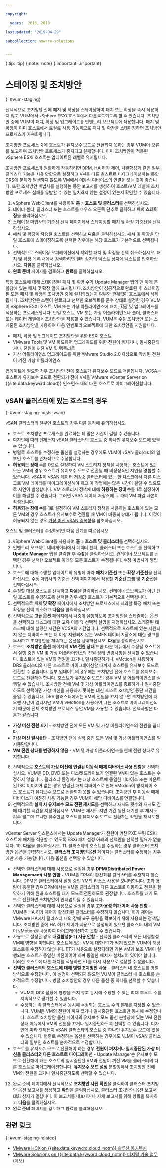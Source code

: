```yaml
---

copyright:

  years:  2016, 2019

lastupdated: "2019-04-29"

subcollection: vmware-solutions


---
```


{:tip: .tip}
{:note: .note}
{:important: .important}

# 스테이징 및 조치방안
{: #vum-staging}

선택적으로 조치방안 전에 패치 및 확장을 스테이징하여 패치 또는 확장을 즉시 적용하지 않고 VUM에서 vSphere ESXi 호스트에서 다운로드되도록 할 수 있습니다. 조치방안 중에 VUM이 패치, 확장 및 업그레이드를 인벤토리 오브젝트에 적용합니다. 패치 및 확장이 이미 호스트에서 로컬로 사용 가능하므로 패치 및 확장을 스테이징하면 조치방안 프로세스가 가속화됩니다.

조치방안 프로세스 중에 호스트가 유지보수 모드로 전환되지 못하는 경우 VUM이 오류를 보고하며 조치방안 프로세스가 중지되고 실패합니다. 이미 조치방안이 적용된 vSphere ESXi 호스트는 업데이트된 레벨로 유지됩니다.

조치방안 프로세스가 원활하게 작동하려면 DPM, HA 허가 제어, 내결함성과 같은 일부 클러스터 기능을 사용 안함으로 설정하고 VM을 다른 호스트로 마이그레이션하는 동안 DRS에 문제가 발생하지 않도록 VM에서 이동식 디바이스의 연결을 끊는 것이 좋습니다.
또한 조치방안 마법사를 실행하는 동안 보고서를 생성하여 호스트/VM 레벨에 조치방안 프로세스 실패를 유발할 수 있는 일치하지 않는 설정이 있는지 확인할 수 있습니다.

1. vSphere Web Client를 사용하여 **홈** > **호스트 및 클러스터**를 선택하십시오.
2. 데이터 센터, 클러스터 또는 호스트를 마우스 오른쪽 단추로 클릭하고 **패치 스테이징**을 클릭하십시오.
3. 스테이징 마법사의 기준선 선택 페이지에서 스테이징할 패치 및 확장 기준선을 선택하십시오.
4. 패치 및 확장이 적용될 호스트를 선택하고 **다음**을 클릭하십시오. 패치 및 확장을 단일 호스트에 스테이징하도록 선택한 경우에는 해당 호스트가 기본적으로 선택됩니다.
5. 선택적으로 스테이징 오퍼레이션에서 제외할 패치 및 확장을 선택 취소하십시오. 패치 및 확장 목록 내에서 검색하려면 필터 상자의 텍스트 상자에 텍스트를 입력하십시오. **다음**을 클릭하십시오.
6. **완료 준비** 페이지를 검토하고 **완료**를 클릭하십시오.

특정 호스트에 대해 스테이징된 패치 및 확장 수가 Update Manager 탭의 맨 아래 분할창에 있는 패치 및 확장 열에 표시됩니다. 조치방안이 성공적으로 완료된 후 스테이징된 모든 패치 및 확장은 조치방안 중에 설치되었는지 여부와 관계없이 호스트에서 삭제됩니다.
조치방안은 스캔이 완료되고 선택한 오브젝트를 준수 상태로 설정한 경우 VUM이 vSphere ESXi 호스트, VM 또는 가상 어플라이언스에 패치, 확장 및 업그레이드를 적용하는 프로세스입니다. 단일 호스트, VM 또는 가상 어플라이언스나 폴더, 클러스터 또는 데이터 레벨에서 조치방안을 적용할 수 있습니다. VUM은 수동 조치방안 또는 스케줄된 조치방안을 사용하여 다음 인벤토리 오브젝트에 대한 조치방안을 지원합니다.
* 패치, 확장 및 업그레이드 조치방안을 위한 ESXi 호스트
* VMware Tools 및 VM 하드웨어 업그레이드를 위한 전원이 켜지거나, 일시중단되거나, 전원이 꺼진 VM 및 템플리트
* 가상 어플라이언스 업그레이드를 위한 VMware Studio 2.0 이상으로 작성된 전원이 켜진 가상 어플라이언스

업데이트에 필요한 경우 조치방안 전에 호스트가 유지보수 모드로 전환됩니다. VCSA는 호스트가 유지보수 모드로 전환되기 전에 VM을 VMware vCenter Server on {{site.data.keyword.cloud}} 인스턴스 내의 다른 호스트로 마이그레이션합니다.

## vSAN 클러스터에 있는 호스트의 경우
{: #vum-staging-hosts-vsan}

vSAN 클러스터의 일부인 호스트의 경우 다음 동작에 유의하십시오.
* 호스트 조치방안 프로세스를 완료하는 데 많은 시간이 걸릴 수 있습니다.
* 디자인에 따라 언제든지 vSAN 클러스터의 호스트 중 하나만 유지보수 모드에 있을 수 있습니다.
* 병렬로 호스트를 수정하는 옵션을 설정하는 경우에도 VLM이 vSAN 클러스터의 일부인 호스트를 순차적으로 수정합니다.
* **허용되는 장애 수**를 0으로 설정하여 VM 스토리지 정책을 사용하는 호스트에 있는 모든 VM의 경우 호스트가 유지보수 모드로 전환될 때 비정상적인 지연을 경험할 수 있습니다. vSAN이 vSAN 데이터 저장소 클러스터에 있는 한 디스크에서 다른 디스크로 VM 데이터를 마이그레이션해야 하고 이 작업에는 많은 시간이 걸릴 수 있으므로 지연이 발생합니다. VM 스토리지 정책에 대해 **허용하는 장애 수**를 1로 설정하여 이를 해결할 수 있습니다. 그러면 vSAN 데이터 저장소에 두 개의 VM 파일 사본이 작성됩니다.
* **허용되는 장애 수**를 1로 설정하여 VM 스토리지 정책을 사용하는 호스트에 있는 모든 VM의 경우 호스트가 유지보수로 전환될 때 VM이 비중복 상태가 됩니다. 이것이 허용되지 않는 경우 [가상 머신 vSAN 중복성](/docs/services/vmwaresolutions/archiref/vum?topic=vmware-solutions-vum-vsan-redundancy)을 참조하십시오.

호스트 및 클러스터를 수정하려면 다음 단계를 따르십시오.
1. vSphere Web Client를 사용하여 **홈** > **호스트 및 클러스터**를 선택하십시오.
2. 인벤토리 오브젝트 네비게이터에서 데이터 센터, 클러스터 또는 호스트를 선택하고 **Update Manager** 탭을 클릭한 후 **수정**을 클릭하십시오. 컨테이너 오브젝트를 선택한 경우 선택한 오브젝트 아래의 모든 호스트가 수정됩니다. 수정 마법사가 열립니다.
3. 호스트에 대해 수행할 업데이트의 유형에 따라 **패치 기준선** 또는 **확장 기준선**을 선택하십시오. 수정 마법사의 기준선 선택 페이지에서 적용할 **기준선 그룹** 및 **기준선**을 선택하십시오.
4. 수정할 대상 호스트를 선택하고 **다음**을 클릭하십시오. 컨테이너 오브젝트가 아닌 단일 호스트를 수정하도록 선택한 경우 해당 호스트가 기본적으로 선택됩니다.
5. 선택적으로 **패치 및 확장** 페이지에서 조치방안 프로세스에서 제외할 특정 패치 또는 확장을 선택 취소하고 **다음**을 클릭하십시오.
6. 선택적으로 **고급 옵션** 페이지에서 나중에 실행하도록 조치방안을 스케줄하는 옵션을 선택하고 태스크에 대한 고유 이름 및 선택적 설명을 지정하십시오. 스케줄된 태스크에 대해 설정한 시간은 VCSA의 시간입니다. 선택적으로 호스트에 있는 지원되지 않는 디바이스 또는 더 이상 지원되지 않는 VMFS 데이터 저장소에 대한 경고를 무시하고 조치방안을 계속하는 옵션을 선택하십시오. **다음**을 클릭하십시오.
7. 호스트 **조치방안 옵션** 페이지의 **VM 전원 상태** 드롭 다운 메뉴에서 수정될 호스트에서 실행 중인 VM 및 가상 어플라이언스의 전원 상태 변경사항을 선택할 수 있습니다. 호스트에 있는 VM의 전원을 끄거나, 일시중단하거나, vMotion을 사용하여 DRS 클러스터의 다른 호스트로 마이그레이션할 때까지 호스트를 유지보수 모드로 전환할 수 없습니다. 일부 업데이트의 경우에는 조치방안 전에 호스트를 유지보수 모드로 전환해야 합니다. 호스트가 유지보수 모드인 경우 VM 및 어플라이언스를 실행할 수 없습니다. 조치방안 전에 VM 및 가상 어플라이언스를 종료하거나 일시중단하도록 선택하면 가상 머신을 사용하지 못하는 대신 호스트 조치방안 중단 시간을 줄일 수 있습니다. DRS 클러스터에서는 VM의 전원을 끄지 않으면 조치방안에 더 오랜 시간이 걸리지만 VM이 vMotion을 사용하여 다른 호스트로 마이그레이션되기 때문에 전체 조치방안 프로세스 동안 VM을 사용할 수 있습니다. 선택사항은 다음과 같습니다.

  * **가상 머신 전원 끄기** - 조치방안 전에 모든 VM 및 가상 어플라이언스의 전원을 끕니다.
  * **가상 머신 일시중단** - 조치방안 전에 실행 중인 모든 VM 및 가상 어플라이언스를 일시중단합니다.
  * **VM 전원 상태를 변경하지 않음** - VM 및 가상 어플라이언스를 현재 전원 상태로 유지합니다.

8. 선택적으로 **호스트의 가상 머신에 연결된 이동식 매체 디바이스 사용 안함**을 선택하십시오. VUM은 CD, DVD 또는 디스켓 드라이브가 연결된 VM이 있는 호스트는 수정하지 않습니다. 클러스터 환경에서는 대상 호스트에 동일한 디바이스 또는 마운트된 ISO 이미지가 없는 경우 연결된 매체 디바이스로 인해 vMotion이 방지되어 소스 호스트가 유지보수 모드로 전환되지 못할 수 있습니다. 조치방안 후 이동식 매체 디바이스가 여전히 사용 가능한 경우 VUM이 해당 디바이스를 연결합니다.
9. 선택적으로 **실패 시 유지보수 모드 전환 재시도**를 선택하고 재시도 횟수와 재시도 간에 대기할 시간을 지정하십시오. VUM은 재시도 지연 기간 동안 대기한 후 재시도 횟수 필드에 표시한 횟수만큼 호스트를 유지보수 모드로 전환하는 작업을 재시도합니다.

vCenter Server 인스턴스에서는 Update Manager가 전원이 켜진 PXE 부팅 ESXi 호스트에 패치를 적용할 수 있도록 ESXi 패치 설정 아래의 선택란을 선택할 필요가 없습니다.
10. **다음**을 클릭하십시오.
11. 클러스터의 호스트를 수정하는 경우 클러스터 조치방안 옵션을 편집하십시오. **클러스터 조치방안 옵션** 페이지는 클러스터를 수정하는 경우에만 사용 가능합니다. 다음 옵션을 선택할 수 있습니다.
* 선택한 클러스터에 대해 사용으로 설정된 경우 **DPM(Distributed Power Management) 사용 안함** - VUM은 DPM이 활성화된 클러스터를 수정하지 않습니다. DPM은 클러스터에서 실행 중인 VM의 리소스 사용을 모니터합니다. 초과 용량이 충분한 경우 DPM에서는 VM을 클러스터의 다른 호스트로 이동하고 전원을 절약하기 위해 원래 호스트를 대기 모드로 전환하도록 권장합니다. 호스트를 대기 모드로 전환하면 조치방안이 인터럽트될 수 있습니다.
* 선택한 클러스터에 대해 사용으로 설정된 경우 **고가용성 허가 제어 사용 안함** - VUM은 HA 허가 제어가 활성화된 클러스터를 수정하지 않습니다. 허가 제어는 VMware HA에서 클러스터 내의 장애 복구 용량을 확보하기 위해 사용되는 정책입니다. 조치방안 중에 HA 허가 제어가 사용으로 설정되어 있으면 클러스터 내의 VM이 vMotion을 사용하여 마이그레이션하지 못할 수 있습니다.
* 사용으로 설정된 경우 **내결함성(FT) 사용 안함** - 선택한 클러스터의 모든 내결함성 VM에 영향을 미칩니다. 호스트에 있는 VM에 대한 FT가 켜져 있으면 VUM이 해당 호스트를 수정하지 않습니다. FT가 사용으로 설정되려면 기본 VM과 보조 VM이 실행되는 호스트가 동일한 버전이어야 하며 동일한 패치가 설치되어 있어야 합니다. 이러한 호스트에 다른 패치를 적용하면 FT를 다시 사용으로 설정할 수 없습니다.
* **선택한 클러스터의 호스트에 대해 병렬 조치방안 사용** - 클러스터 내 호스트를 병렬 방식으로 수정합니다. 이 설정이 선택되지 않으면 VUM이 클러스터 내 호스트를 순차적으로 수정합니다. 병렬 조치방안의 경우 다음 옵션 중 하나를 선택할 수 있습니다.
  - VUM이 DRS 설정에 영향을 주지 않고 동시에 수정할 수 있는 최대 호스트 수를 지속적으로 평가할 수 있습니다.
  - 수정하는 각 클러스터에서 동시에 수정되는 호스트 수의 한계를 지정할 수 있습니다. VUM은 VM의 전원이 꺼져 있거나 일시중단된 호스트만 동시에 수정합니다. 호스트 조치방안 옵션 페이지의 유지보수 모드 옵션 분할창에 있는 VM 전원 상태 메뉴에서 VM의 전원을 끄거나 일시중단하도록 선택할 수 있습니다. 디자인에 따라 언제든지 vSAN 클러스터의 호스트 중 하나만 유지보수 모드에 있을 수 있습니다. 병렬로 수정하는 옵션을 선택하는 경우에도 VLM이 vSAN 클러스터의 일부인 호스트를 순차적으로 수정합니다.
* 호스트를 유지보수 모드로 전환해야 하는 경우 **전원이 꺼지거나 일시중단된 가상 머신을 클러스터의 다른 호스트로 마이그레이션** - Update Manager는 유지보수 모드로 전환해야 하는 호스트의 일시중단된 VM과 전원이 꺼진 VM을 클러스터의 다른 호스트로 마이그레이션합니다. **유지보수 모드 설정** 분할창에서 조치방안 전에 VM의 전원을 끄거나 일시중단하도록 선택할 수 있습니다.
12. 완료 준비 페이지에서 선택적으로 **조치방안 사전 확인**을 클릭하여 클러스터 조치방안 옵션 보고서를 생성하고 **확인**을 클릭하십시오. 클러스터 조치방안 옵션 보고서 대화 상자가 열립니다. 이 보고서를 내보내거나 자체 보고서를 위해 항목을 복사하고 **다음**을 클릭하십시오.
13. **완료 준비** 페이지를 검토하고 **완료**를 클릭하십시오.

## 관련 링크
{: #vum-staging-related}

* [VMware HCX on {{site.data.keyword.cloud_notm}} 솔루션 아키텍처](/docs/services/vmwaresolutions/services?topic=vmware-solutions-hcx-archi-intro#hcx-archi-intro)
* [VMware Solutions on {{site.data.keyword.cloud_notm}} 디지털 기술 업무](https://www.ibm.com/demos/collection/IBM-Cloud-for-VMware-Solutions/)(데모)
